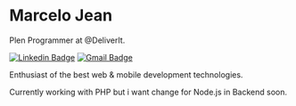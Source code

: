 # Marcelo Jean

Plen Programmer at @DeliverIt.

[![Linkedin Badge](https://img.shields.io/badge/-Marcelo%20Jean-6633cc?style=flat-square&logo=Linkedin&logoColor=white&link=https://www.linkedin.com/in/marcelojean10/)](https://www.linkedin.com/in/marcelojean10/) 
[![Gmail Badge](https://img.shields.io/badge/-marcelojeam1@gmail.com-6633cc?style=flat-square&logo=Gmail&logoColor=white&link=mailto:marcelojeam1@gmail.com)](mailto:marcelojeam1@gmail.com)

Enthusiast of the best web & mobile development technologies.

Currently working with PHP but i want change for Node.js in Backend soon.
